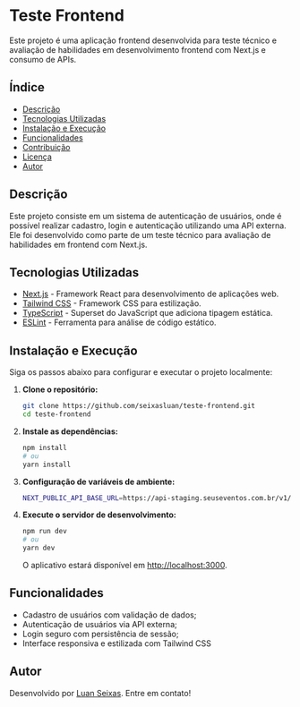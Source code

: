 # Teste Frontend

Este projeto é uma aplicação frontend desenvolvida para teste técnico e avaliação de habilidades em desenvolvimento frontend com Next.js e consumo de APIs.

## Índice

- [Descrição](#descrição)
- [Tecnologias Utilizadas](#tecnologias-utilizadas)
- [Instalação e Execução](#instalação-e-execução)
- [Funcionalidades](#funcionalidades)
- [Contribuição](#contribuição)
- [Licença](#licença)
- [Autor](#autor)

## Descrição

Este projeto consiste em um sistema de autenticação de usuários, onde é possível realizar cadastro, login e autenticação utilizando uma API externa. Ele foi desenvolvido como parte de um teste técnico para avaliação de habilidades em frontend com Next.js.

## Tecnologias Utilizadas

- [Next.js](https://nextjs.org/) - Framework React para desenvolvimento de aplicações web.
- [Tailwind CSS](https://tailwindcss.com/) - Framework CSS para estilização.
- [TypeScript](https://www.typescriptlang.org/) - Superset do JavaScript que adiciona tipagem estática.
- [ESLint](https://eslint.org/) - Ferramenta para análise de código estático.

## Instalação e Execução

Siga os passos abaixo para configurar e executar o projeto localmente:

1. **Clone o repositório:**

   ```bash
   git clone https://github.com/seixasluan/teste-frontend.git
   cd teste-frontend
   ```

2. **Instale as dependências:**

   ```bash
   npm install
   # ou
   yarn install
   ```

3. **Configuração de variáveis de ambiente:**

   ```bash
   NEXT_PUBLIC_API_BASE_URL=https://api-staging.seuseventos.com.br/v1/
   ```

4. **Execute o servidor de desenvolvimento:**

   ```bash
   npm run dev
   # ou
   yarn dev
   ```

   O aplicativo estará disponível em [http://localhost:3000](http://localhost:3000).

## Funcionalidades

- Cadastro de usuários com validação de dados;
- Autenticação de usuários via API externa;
- Login seguro com persistência de sessão;
- Interface responsiva e estilizada com Tailwind CSS

## Autor

Desenvolvido por [Luan Seixas](https://github.com/seixasluan). Entre em contato!
